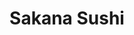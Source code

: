 ---
layout: place
title: "Sakana Sushi"
permalink: /virginia/carrollton/sakana-sushi.html
stateAbbr: VA
stateName: Virginia
cityName: Carrollton
place_id: ChIJh9_EKxx0sIkRXKnwN9WRV7Y
photos:
  - name: >-
      places/ChIJh9_EKxx0sIkRXKnwN9WRV7Y/photos/AeeoHcJomC5XX7aHO-w6Mr-YQRQXkzhtsaWYKYP_-olmeMHk14mpPsR1ivQ-AFYzQt5MpKiMvoAZm2KNFjyEg2dLNPuN8Ry3Vpddd1HmcY83zxYO00oxvXPS9whN68aC7sGka0w4_wDXFOOTFzWLNyZI7KZK929dvuQR5Ba-5a8cJvHzJlLdBFhyZ_XIf02wIPc6gfQKnSyeKAWxnYMCUcqx5plPTM0xFmT-Na6xqG2Z7ZGBuRtcAReoUsLq33RIhlfq-UFVbxFDo3IpIC5fkQl19dXBps7-1TwB86zJ_2TdIaP9AuDirEOxxJW9w2ZsHqf1-2T36iETejlsf52Z4j1FN-mDIEymldWES58wdnXkqSTQybk_YE_Es_oO1IF5jJFJXZfQLynsTQWZ9lCt4DjyssRxLV5FW4-qjlKHw3qPBrU
    widthPx: 4800
    heightPx: 2700
    authorAttributions:
      - displayName: mnorris61
        uri: https://maps.google.com/maps/contrib/105401644609115648013
        photoUri: >-
          https://lh3.googleusercontent.com/a/ACg8ocJjP2s_4dkbXREp_rztcL3LpI38B-BHyFCXmtKhrLVcMrqWUQ=s100-p-k-no-mo
    flagContentUri: >-
      https://www.google.com/local/imagery/report/?cb_client=maps_api_places.places_api&image_key=!1e10!2sCIHM0ogKEICAgICEyaDUZw&hl=en-US
    googleMapsUri: >-
      https://www.google.com/maps/place//data=!3m4!1e2!3m2!1sCIHM0ogKEICAgICEyaDUZw!2e10!4m2!3m1!1s0x89b0741c2bc4df87:0xb65791d537f0a95c
  - name: >-
      places/ChIJh9_EKxx0sIkRXKnwN9WRV7Y/photos/AeeoHcLWrog2uHkSMXVvUPKAPE-JLEbJcPZqRwUQt7Crd4YnxZ4VT199ifrwAyNvzVXy31rTjx6z6kpl_-cRC6e3oN9w3BwOdMN8cHf6ybySxzbWzhI3tFXbu31jmcsinOMLCn1u74MCrtLsMVQFQbOoJulaDdlFYVf8kHz-UmFgiqdjJyV0WNjI6BEb3WKEGNAvvkRnfjNd5o-pcK4c9KN9G78R51v23O__d0NYADewmQKKlaXCEi6H63E5w9YxWBGbOFp7gSfEOFdOWm2TRj-9vyg3869hgXomK089Hk33BMAqycnB-ZNxkTcULeSRoiaeW4EtDNO1ig_IfySPrOo_RR-MRGv_U-kD6OknuHeK7MgcIlM91D98p30B2KdF22tTEZ9FiZ9w30y6xWzH5br6sR7VKnjdYdXApIvqouwRSnJUo94
    widthPx: 4193
    heightPx: 2359
    authorAttributions:
      - displayName: Dragken Gaming
        uri: https://maps.google.com/maps/contrib/100512203794976997033
        photoUri: >-
          https://lh3.googleusercontent.com/a-/ALV-UjUP6X18aniYpVxizqCLZbaM81eocPe-uBkmmleDftS7FoWSD_XSkQ=s100-p-k-no-mo
    flagContentUri: >-
      https://www.google.com/local/imagery/report/?cb_client=maps_api_places.places_api&image_key=!1e10!2sCIHM0ogKEICAgID447zikwE&hl=en-US
    googleMapsUri: >-
      https://www.google.com/maps/place//data=!3m4!1e2!3m2!1sCIHM0ogKEICAgID447zikwE!2e10!4m2!3m1!1s0x89b0741c2bc4df87:0xb65791d537f0a95c
  - name: >-
      places/ChIJh9_EKxx0sIkRXKnwN9WRV7Y/photos/AeeoHcKVztBRpo5w4zcu9iY9bY0sQG4o5wPmV9V6aCusSMABWMGN1Z6JbHWMZioU8RZON9EWfqTFHCRX-QudCJ92zZZIUSzjrqPgdsKAES7agHeJr73nOA-sZmKGdDc3fp7tkTSGpsTe8s5WfzJldz4QzLz9Ubj-U2SEwuZrbNc0trXA7xncltwh31YUquivygQnnHVAmnTjpLOg_-zjpJrARMiQFoG-gLSDEsK5tgI5BrQtT5Cj1PepDf7ul_ljQ_pyRCJPjSID058oozAtnq5EpblMaPsYbjU6e8thJriPooB2yb0SogdLJOiSksmnheMklbw8MEQal3dGpsRQDtx81-WYCYyWhU0h11eEvthD6miAVud7pRTPQCXxbGPTiIubeQxBUyIGr7lrVj1HNIysTb5KkElbL2YoYO2QTFGdFvvM5aMnSouuNZ6PRHh3gbE7
    widthPx: 4624
    heightPx: 2604
    authorAttributions:
      - displayName: J Vieira
        uri: https://maps.google.com/maps/contrib/118089570684065685598
        photoUri: >-
          https://lh3.googleusercontent.com/a-/ALV-UjUzJIB819wy52b2xCugT4C0M5brVpc0dv04j-YLG6n-zmcGjHS2=s100-p-k-no-mo
    flagContentUri: >-
      https://www.google.com/local/imagery/report/?cb_client=maps_api_places.places_api&image_key=!1e10!2sCIABIhADydER5C1nfmfzIS0ACs_W&hl=en-US
    googleMapsUri: >-
      https://www.google.com/maps/place//data=!3m4!1e2!3m2!1sCIABIhADydER5C1nfmfzIS0ACs_W!2e10!4m2!3m1!1s0x89b0741c2bc4df87:0xb65791d537f0a95c
  - name: >-
      places/ChIJh9_EKxx0sIkRXKnwN9WRV7Y/photos/AeeoHcLxyzVHOKOpK_JCVFW_OFtO6oMnDLi65hqRJDx0alrk1wouoQpPi3K5vcwhGgauoQ9rAOczMkTbommu2YksDEpzrWO9jTadgbNQlgFiaWeOeRC1uBtUSPUwOdKO280n_nRKZ0_6pxNaamCTicEe17j7icHdXJo6e2Hp_LW8rq68vmdW4XdlEqWMPIUkz5VcFgTj0irHMNHK4h9Jgz2Y_U9Vw35IVcCfSN50sx9GYuGZZH0fcqSQDnUj2JDnjKStDmqWFJIrR1y3p1Qvh-wiiFWzcJO1qBspEMjKcXu3bLdZbV-zXTr1diFBWHVW4DMHyeUbMX6nn_6zwdHn646kjK_LI9vgIkKfK8m_a3DMqB6B4lONNIxCuW1bLfFkM3MIxISp-_Cr7fj9G2ACxRHb98gl5qEmT6hFiAu3p7vZAxP0pQ
    widthPx: 3024
    heightPx: 4032
    authorAttributions:
      - displayName: Dee Hensley
        uri: https://maps.google.com/maps/contrib/115959596406536344636
        photoUri: >-
          https://lh3.googleusercontent.com/a-/ALV-UjUDXxAsrrybDghlOgxivZdOa3CDLONXCMoovs5bPiBBUOs9eKT_=s100-p-k-no-mo
    flagContentUri: >-
      https://www.google.com/local/imagery/report/?cb_client=maps_api_places.places_api&image_key=!1e10!2sCIHM0ogKEICAgMDw8POuNA&hl=en-US
    googleMapsUri: >-
      https://www.google.com/maps/place//data=!3m4!1e2!3m2!1sCIHM0ogKEICAgMDw8POuNA!2e10!4m2!3m1!1s0x89b0741c2bc4df87:0xb65791d537f0a95c
  - name: >-
      places/ChIJh9_EKxx0sIkRXKnwN9WRV7Y/photos/AeeoHcKm4BVZQk8yh5pxQz3WL4p2oJdntrQXdGTRYYnpm0Hl-WsoSeTYX6iXvO1IQYosbslJLgx8JQYHIszHjnMS-aV5vm76Uy33-pNrZBvikNq8grbVODUOB0B5OveBiNPfjAaN9iFJD9TX3aGHbOGe7fE7TkVud9bLdYZ3FxwVK7KQgDgtO1ZfMTqn56909EzRTt7rZz3Hi-sFBqP_vo9xUTkDsbM9J_gVZSAM2b_q4GNCR5U3t-gzMqjf1UKdkoxC8dCEQGosyc2ArSKsEaXBIWYNLqW9-o1zjGad1PA_XDBWT91ZSabN39-q1S2YcvsgG6iQlGSSAvdXlfUlqwU6zsXrqGKTDdeiXLN-vlQ2IsIjAun-yyQVrmbokhX4O4mXxTNKhhiQZa8jM_6AtWXeU_8c7pYpH4HIf--2cIf2bGVA8437mdpOf44wLEagP0-r
    widthPx: 4000
    heightPx: 3000
    authorAttributions:
      - displayName: Analyn Shaw
        uri: https://maps.google.com/maps/contrib/103316854867908845839
        photoUri: >-
          https://lh3.googleusercontent.com/a-/ALV-UjU9ggdtdddFpGn1_gh55plcpL92M9v9qraBSUbJbw1KQ72HAaJf=s100-p-k-no-mo
    flagContentUri: >-
      https://www.google.com/local/imagery/report/?cb_client=maps_api_places.places_api&image_key=!1e10!2sCIABIhADycKzdCflJGfcW9kABq0j&hl=en-US
    googleMapsUri: >-
      https://www.google.com/maps/place//data=!3m4!1e2!3m2!1sCIABIhADycKzdCflJGfcW9kABq0j!2e10!4m2!3m1!1s0x89b0741c2bc4df87:0xb65791d537f0a95c
  - name: >-
      places/ChIJh9_EKxx0sIkRXKnwN9WRV7Y/photos/AeeoHcLBiGAJtchj17dKVIUAJT-msVS3iyyHTCPDu23u6FUtRYSzxnVrzN-whEDSwAWTPHmn-rfabQZuEitI4ZD2UE6EYd63VzyiFoJOYspoCgzwHwc2RJpTD_WSLYrc4y5lFym6-csM4l9sS5twu0vhr4HcCD-A_YGm2xU-dlhAo8nawPmOCOXnHMjKcoo1b7D7iDRZNPRE3BgOKMwNvXk9Se17n5uGvieh3W7Rh_9065t8BvujIbs_X9u-zeAc2tQIOl97T4GMtd2icsZPs2jL0o9XAWaY3RXg0p0zDH5oCpQAS1LA1TTRO9YlyuwhbUOfawY4mYbK5_4ytS_zr9R9hHUg5BLNG36eIQaiqb7Pf5rxXTlhDYwyV5ZBmZdIhR8dGP1TZ7hT2tKER8i9i_1Wq7tHKeWjGZDRAF8524RU1BwOSw
    widthPx: 4000
    heightPx: 2252
    authorAttributions:
      - displayName: Dan Deibler
        uri: https://maps.google.com/maps/contrib/104534998147049818337
        photoUri: >-
          https://lh3.googleusercontent.com/a-/ALV-UjXTjOBOh7tcgFXbRu4FrQ8ME3xDPPs-A6NVF8bSK1tIRmyJo20=s100-p-k-no-mo
    flagContentUri: >-
      https://www.google.com/local/imagery/report/?cb_client=maps_api_places.places_api&image_key=!1e10!2sCIHM0ogKEICAgIDBy9nqJA&hl=en-US
    googleMapsUri: >-
      https://www.google.com/maps/place//data=!3m4!1e2!3m2!1sCIHM0ogKEICAgIDBy9nqJA!2e10!4m2!3m1!1s0x89b0741c2bc4df87:0xb65791d537f0a95c
  - name: >-
      places/ChIJh9_EKxx0sIkRXKnwN9WRV7Y/photos/AeeoHcIN3M_zUNhpFXUtTcFAF9TDn_mTkm02K17cfMHLdF_SvdrJDPlNW7ZkDTQb6n4luIHtWL45WZLGzBJLVn9lbXzTo_jzqU8WtaAfvgzs28_v_MA4Vg2mWhtoaB08uWehhYFWIZhJo6Ho7O-k_QSiyZnygYgy-eg8FZTZECfw1ghZz7jkQ2URSr-lI1P3TLXuPJlMOL3pkN3IDOXC0U2gtWU6iTCGI7XrYOiZ8wUyq5WrgJWsHOq0Wwcpv5uc-qOZi2v0WSr8KEXCtFFELaYrtAKa78Y_HtcmH9yNo8q3ccZfvoEvTJ_-YNXURLW3h264z7HgBF8DHXng95ALMuZ0Bv13oJ21yVyU5N492QWEn5PUy_690IAhPE9oPguFB3t9w04kx70Kmb98uK9I8L4pBmFAokvRTNlypy_BTd5eJtWz2toE
    widthPx: 4000
    heightPx: 3000
    authorAttributions:
      - displayName: playercom
        uri: https://maps.google.com/maps/contrib/102383797008117215543
        photoUri: >-
          https://lh3.googleusercontent.com/a-/ALV-UjVf8KAybcytThk2WScBBA1MECFKzFa1hcccxCmfteucymB5YN6m=s100-p-k-no-mo
    flagContentUri: >-
      https://www.google.com/local/imagery/report/?cb_client=maps_api_places.places_api&image_key=!1e10!2sCIHM0ogKEICAgICcuLjyjAE&hl=en-US
    googleMapsUri: >-
      https://www.google.com/maps/place//data=!3m4!1e2!3m2!1sCIHM0ogKEICAgICcuLjyjAE!2e10!4m2!3m1!1s0x89b0741c2bc4df87:0xb65791d537f0a95c
  - name: >-
      places/ChIJh9_EKxx0sIkRXKnwN9WRV7Y/photos/AeeoHcLL5Pu6ZT5Zt3uiFHd_yD2KyLyKIIce0gdA2jit6LTfh7TcbwtbLg132hfgoIrzT8e2WvgMUyCQCXNc-bqwijl3fluvvyytWpzsw4rDJEmnnc20cr-Op46SfPdYoLqHrOSi9D7bR39CVAWCEDvEAAxnUeFes9BZhMypyObgDf0n9rCkNU3BpzYZ6SJGEoTfJKFWhjR2cEKRkMImIKLjSL0LW-GPDhtnjGGLIKhmCDzh8tvBDKNepKMQIdgxGJOfjxRgTR2XiHsaKz3zgD3uRzWozBXBaIIesaBtMWalby1fn6b4T2IB7U5PC5J7CYfcAfPaT5RrpT81p3ZrZLlxCjmpjWLDe-c-GGuRqBcjdQ-eWuDcoxCiiFXfCaV-pEVk0C1qbFlSNTSRStc89j66jZsANGrHcsMfTwxjbyIiHoZ6hQ
    widthPx: 4032
    heightPx: 3024
    authorAttributions:
      - displayName: Nicholas Grant
        uri: https://maps.google.com/maps/contrib/116535882275954186505
        photoUri: >-
          https://lh3.googleusercontent.com/a-/ALV-UjUdl_QfVo8vGvSCaIHN2YVMmV-PoEDh0MyTaAdIca4FnuHrb8g=s100-p-k-no-mo
    flagContentUri: >-
      https://www.google.com/local/imagery/report/?cb_client=maps_api_places.places_api&image_key=!1e10!2sCIHM0ogKEICAgIDdw_LhOA&hl=en-US
    googleMapsUri: >-
      https://www.google.com/maps/place//data=!3m4!1e2!3m2!1sCIHM0ogKEICAgIDdw_LhOA!2e10!4m2!3m1!1s0x89b0741c2bc4df87:0xb65791d537f0a95c
  - name: >-
      places/ChIJh9_EKxx0sIkRXKnwN9WRV7Y/photos/AeeoHcII6uFQK-76tw8Ar_pv0CC2zcGv6thMq9TmP6H4Kg1ztizSsKTBt-bTfcB0GgNoeZZy2Sdc8RiUeHOim7ZOTGBHGOssjp0prFXMPr1TtlVyrq5TExHlNYuk6So2pcwxITtzXS_TW8edul0Ir_gJj-9nuo6Bejxfw5Ra2FUnJML8-Ol_b-vAKx_6M0BaWVqv1EgnT_KkXLDEQBqrM0TG38F5aOvv_DgfoK9RTAdyo9GBuTFJqreMNxzkijTp5ryGZze-hF2gzGm9_SQf2VjfhvElJTXeDcDnW2h5288xff7QPRwn1jihe4eInghS8iE6zX-7rj-KZB5uXWqM7dWaoRFcbQDP_vtejEDWPmIqRaskvDmaiK4EYC4SkG9DAj4GRoT6ijSuRpcq8-BP4MxJzF7W4ZLL37crQAWefGUzs1fbog
    widthPx: 4800
    heightPx: 2700
    authorAttributions:
      - displayName: Kathy Duncan
        uri: https://maps.google.com/maps/contrib/100502154750972485685
        photoUri: >-
          https://lh3.googleusercontent.com/a-/ALV-UjWQRdjN_nv6HPIsyV8Qtxqve1weEtxi63RF5FzI1u-18oEQPipedg=s100-p-k-no-mo
    flagContentUri: >-
      https://www.google.com/local/imagery/report/?cb_client=maps_api_places.places_api&image_key=!1e10!2sCIHM0ogKEICAgICEksabMQ&hl=en-US
    googleMapsUri: >-
      https://www.google.com/maps/place//data=!3m4!1e2!3m2!1sCIHM0ogKEICAgICEksabMQ!2e10!4m2!3m1!1s0x89b0741c2bc4df87:0xb65791d537f0a95c
  - name: >-
      places/ChIJh9_EKxx0sIkRXKnwN9WRV7Y/photos/AeeoHcI_uwnCgC3eY3JU86UiTE5jioGH7VYNN4BW6KKt9p6reEoSQ6OWxs2JO8gVCAUaOrGyw2lGgJhf7aXvfC4W9N3kIUuhRUjeUr4uIz6dVwjyCzHZ4waL5v4iVbSPBDVdS4XJEFL4a5TMaN_1n056v7I9M1X_Lkbx9romlMuOt2X6iNb6Skb-iwqCRZD9xtRwoSzLa6Mg1OKlBZTMUqmqs8EK1cqF7_8b3a4K1nLIQ6yKzj1dtLYSPda9VQpxYjDflOS_C2N2PxGEn8B_0O5SYnQO5WI1oGu9WdGhYIzV0SW5VXyMSFPEUJ9gAp0TE3oF-fWNDe3EyfCS26Rg23ijOnaAOyq0j63I4MkSsGBTcDbXZp-4RiAMm32eSwPx6JabTrViY1sWahN1_Qn5BaMRJ-Jww_j-BESneNJ8wt8Z2b8
    widthPx: 4032
    heightPx: 3024
    authorAttributions:
      - displayName: Kaleena Morgan
        uri: https://maps.google.com/maps/contrib/104133473489127514788
        photoUri: >-
          https://lh3.googleusercontent.com/a-/ALV-UjXwbr2WS-iSZGe8zbEfcGESklq34Rydqcs13LZbSRwbDvd7clPhXQ=s100-p-k-no-mo
    flagContentUri: >-
      https://www.google.com/local/imagery/report/?cb_client=maps_api_places.places_api&image_key=!1e10!2sCIHM0ogKEICAgID4s9HqDg&hl=en-US
    googleMapsUri: >-
      https://www.google.com/maps/place//data=!3m4!1e2!3m2!1sCIHM0ogKEICAgID4s9HqDg!2e10!4m2!3m1!1s0x89b0741c2bc4df87:0xb65791d537f0a95c
address: 13609 Carrollton Blvd, Carrollton, VA 23314, USA
street: 13609 Carrollton Blvd
city: Carrollton
state: VA
zip: '23314'
country: USA
neighborhood: null
latitude: '36.950430'
longitude: '-76.531805'
accessibility_options:
  wheelchairAccessibleParking: true
  wheelchairAccessibleEntrance: true
  wheelchairAccessibleRestroom: true
  wheelchairAccessibleSeating: true
business_status: OPERATIONAL
name: Sakana Sushi
google_maps_links:
  directionsUri: >-
    https://www.google.com/maps/dir//''/data=!4m7!4m6!1m1!4e2!1m2!1m1!1s0x89b0741c2bc4df87:0xb65791d537f0a95c!3e0
  placeUri: https://maps.google.com/?cid=13139130782829291868
  writeAReviewUri: >-
    https://www.google.com/maps/place//data=!4m3!3m2!1s0x89b0741c2bc4df87:0xb65791d537f0a95c!12e1
  reviewsUri: >-
    https://www.google.com/maps/place//data=!4m4!3m3!1s0x89b0741c2bc4df87:0xb65791d537f0a95c!9m1!1b1
  photosUri: >-
    https://www.google.com/maps/place//data=!4m3!3m2!1s0x89b0741c2bc4df87:0xb65791d537f0a95c!10e5
primary_type: Japanese Restaurant
opening_hours:
  regular: null
  current: null
secondary_opening_hours:
  regular:
    weekdayDescriptions: null
    type: null
  current:
    weekdayDescriptions: null
    type: null
phone: (757) 745-7612
price_level: PRICE_LEVEL_MODERATE
price_range: $20 &ndash; $30
rating: '4.8'
rating_count: 389
website: null
description: null
reviews:
  - name: >-
      places/ChIJh9_EKxx0sIkRXKnwN9WRV7Y/reviews/ChdDSUhNMG9nS0VJQ0FnTUR3OFBPdTVBRRAB
    relativePublishTimeDescription: 3 weeks ago
    rating: 5
    text:
      text: >-
        I have been coming here since they opened.  It is the best sushi
        restaurant by far in the 757 area code.   I love all the different
        variety of sushi, sashimi, and rolls that are available.  The quality of
        the fish is superb.  I have eaten at various sushi restaurants in the
        757 and this is the best.  I drive 30 minutes one way to dine here. 
        There are several sushi restaurants closer but not nearly as good.  Also
        the staff is friendly and wants to make sure you enjoy everything you
        ordered.   I love sitting at the sushi bar and watching them prepare the
        variety of delicious delectables.
      languageCode: en
    originalText:
      text: >-
        I have been coming here since they opened.  It is the best sushi
        restaurant by far in the 757 area code.   I love all the different
        variety of sushi, sashimi, and rolls that are available.  The quality of
        the fish is superb.  I have eaten at various sushi restaurants in the
        757 and this is the best.  I drive 30 minutes one way to dine here. 
        There are several sushi restaurants closer but not nearly as good.  Also
        the staff is friendly and wants to make sure you enjoy everything you
        ordered.   I love sitting at the sushi bar and watching them prepare the
        variety of delicious delectables.
      languageCode: en
    authorAttribution:
      displayName: Dee Hensley
      uri: https://www.google.com/maps/contrib/115959596406536344636/reviews
      photoUri: >-
        https://lh3.googleusercontent.com/a-/ALV-UjUDXxAsrrybDghlOgxivZdOa3CDLONXCMoovs5bPiBBUOs9eKT_=s128-c0x00000000-cc-rp-mo-ba3
    publishTime: '2025-03-23T00:21:40.474296Z'
    flagContentUri: >-
      https://www.google.com/local/review/rap/report?postId=ChdDSUhNMG9nS0VJQ0FnTUR3OFBPdTVBRRAB&d=17924085&t=1
    googleMapsUri: >-
      https://www.google.com/maps/reviews/data=!4m6!14m5!1m4!2m3!1sChdDSUhNMG9nS0VJQ0FnTUR3OFBPdTVBRRAB!2m1!1s0x89b0741c2bc4df87:0xb65791d537f0a95c
  - name: >-
      places/ChIJh9_EKxx0sIkRXKnwN9WRV7Y/reviews/ChdDSUhNMG9nS0VJQ0FnTUR3bzl1cHVnRRAB
    relativePublishTimeDescription: 2 weeks ago
    rating: 5
    text:
      text: >-
        The atmosphere and presentation feels like a Japanese restaurant should.
        I had the chirashi which was more food than I could eat and it was
        delicious. It had tuna, salmon, octopus, eel, white fish and seaweed
        salad on top. The staff were friendly and this seems like the sort of
        sushi place that would be perfect to frequent because they will
        sometimes give out free extras to regulars.
      languageCode: en
    originalText:
      text: >-
        The atmosphere and presentation feels like a Japanese restaurant should.
        I had the chirashi which was more food than I could eat and it was
        delicious. It had tuna, salmon, octopus, eel, white fish and seaweed
        salad on top. The staff were friendly and this seems like the sort of
        sushi place that would be perfect to frequent because they will
        sometimes give out free extras to regulars.
      languageCode: en
    authorAttribution:
      displayName: Sean Ferguson
      uri: https://www.google.com/maps/contrib/115683702997984536864/reviews
      photoUri: >-
        https://lh3.googleusercontent.com/a-/ALV-UjWNT2uvdWmqjS-tu2u9z1RGs1MS__Emz5lNnITyLX4V04KKiJY=s128-c0x00000000-cc-rp-mo-ba3
    publishTime: '2025-03-28T00:51:56.750704Z'
    flagContentUri: >-
      https://www.google.com/local/review/rap/report?postId=ChdDSUhNMG9nS0VJQ0FnTUR3bzl1cHVnRRAB&d=17924085&t=1
    googleMapsUri: >-
      https://www.google.com/maps/reviews/data=!4m6!14m5!1m4!2m3!1sChdDSUhNMG9nS0VJQ0FnTUR3bzl1cHVnRRAB!2m1!1s0x89b0741c2bc4df87:0xb65791d537f0a95c
  - name: >-
      places/ChIJh9_EKxx0sIkRXKnwN9WRV7Y/reviews/ChdDSUhNMG9nS0VJQ0FnTUN3X2JHODRBRRAB
    relativePublishTimeDescription: 3 weeks ago
    rating: 5
    text:
      text: >-
        The service and atmosphere here are fantastic, the Owner is so nice and
        I absolutely recommend it! I usually go for sushi and sashimi during
        lunch, and I can’t get enough of the sushi and sashimi box at dinner
        it's amazing! Seriously, everything I've tried is delicious. If sushi
        isn’t your thing, definitely give the hibachi to try it’s just as
        awesome! Enjoy!
      languageCode: en
    originalText:
      text: >-
        The service and atmosphere here are fantastic, the Owner is so nice and
        I absolutely recommend it! I usually go for sushi and sashimi during
        lunch, and I can’t get enough of the sushi and sashimi box at dinner
        it's amazing! Seriously, everything I've tried is delicious. If sushi
        isn’t your thing, definitely give the hibachi to try it’s just as
        awesome! Enjoy!
      languageCode: en
    authorAttribution:
      displayName: Analyn Shaw
      uri: https://www.google.com/maps/contrib/103316854867908845839/reviews
      photoUri: >-
        https://lh3.googleusercontent.com/a-/ALV-UjU9ggdtdddFpGn1_gh55plcpL92M9v9qraBSUbJbw1KQ72HAaJf=s128-c0x00000000-cc-rp-mo
    publishTime: '2025-03-20T18:15:14.987376Z'
    flagContentUri: >-
      https://www.google.com/local/review/rap/report?postId=ChdDSUhNMG9nS0VJQ0FnTUN3X2JHODRBRRAB&d=17924085&t=1
    googleMapsUri: >-
      https://www.google.com/maps/reviews/data=!4m6!14m5!1m4!2m3!1sChdDSUhNMG9nS0VJQ0FnTUN3X2JHODRBRRAB!2m1!1s0x89b0741c2bc4df87:0xb65791d537f0a95c
  - name: >-
      places/ChIJh9_EKxx0sIkRXKnwN9WRV7Y/reviews/ChdDSUhNMG9nS0VJQ0FnSURWcjQyandRRRAB
    relativePublishTimeDescription: a year ago
    rating: 5
    text:
      text: >-
        This has easily become our go to once a week for dinner. Super friendly
        staff, clean, great location. The Lady working the counter is always so
        friendly and happy. Food portions were fantastic and delicious
      languageCode: en
    originalText:
      text: >-
        This has easily become our go to once a week for dinner. Super friendly
        staff, clean, great location. The Lady working the counter is always so
        friendly and happy. Food portions were fantastic and delicious
      languageCode: en
    authorAttribution:
      displayName: Nicholas Grant
      uri: https://www.google.com/maps/contrib/116535882275954186505/reviews
      photoUri: >-
        https://lh3.googleusercontent.com/a-/ALV-UjUdl_QfVo8vGvSCaIHN2YVMmV-PoEDh0MyTaAdIca4FnuHrb8g=s128-c0x00000000-cc-rp-mo-ba5
    publishTime: '2024-03-07T01:54:15.790631Z'
    flagContentUri: >-
      https://www.google.com/local/review/rap/report?postId=ChdDSUhNMG9nS0VJQ0FnSURWcjQyandRRRAB&d=17924085&t=1
    googleMapsUri: >-
      https://www.google.com/maps/reviews/data=!4m6!14m5!1m4!2m3!1sChdDSUhNMG9nS0VJQ0FnSURWcjQyandRRRAB!2m1!1s0x89b0741c2bc4df87:0xb65791d537f0a95c
  - name: >-
      places/ChIJh9_EKxx0sIkRXKnwN9WRV7Y/reviews/ChdDSUhNMG9nS0VJQ0FnSURWLXVTSHJ3RRAB
    relativePublishTimeDescription: a year ago
    rating: 4
    text:
      text: >-
        Service and atmosphere is excellent and I would recommend. My only down
        point is that they don’t have balanced portions of veggies in their
        dishes. I basically had a full onion in my hibachi dish and my mom as
        well in her veggie noodles. Aside from that everything tasted great and
        I enjoyed the experience
      languageCode: en
    originalText:
      text: >-
        Service and atmosphere is excellent and I would recommend. My only down
        point is that they don’t have balanced portions of veggies in their
        dishes. I basically had a full onion in my hibachi dish and my mom as
        well in her veggie noodles. Aside from that everything tasted great and
        I enjoyed the experience
      languageCode: en
    authorAttribution:
      displayName: Splash Montana Capone
      uri: https://www.google.com/maps/contrib/114049978795385230473/reviews
      photoUri: >-
        https://lh3.googleusercontent.com/a-/ALV-UjVyM-KZNcecqm0sGtnaK4ZO6Re8FW5zSvQYhMdL8ZpYHHQ53dM=s128-c0x00000000-cc-rp-mo-ba4
    publishTime: '2023-12-13T04:46:50.938899Z'
    flagContentUri: >-
      https://www.google.com/local/review/rap/report?postId=ChdDSUhNMG9nS0VJQ0FnSURWLXVTSHJ3RRAB&d=17924085&t=1
    googleMapsUri: >-
      https://www.google.com/maps/reviews/data=!4m6!14m5!1m4!2m3!1sChdDSUhNMG9nS0VJQ0FnSURWLXVTSHJ3RRAB!2m1!1s0x89b0741c2bc4df87:0xb65791d537f0a95c
parking_options:
  freeParkingLot: true
  valetParking: false
payment_options:
  acceptsCreditCards: true
  acceptsDebitCards: true
  acceptsCashOnly: false
  acceptsNfc: true
allow_dogs: null
curbside_pickup: null
delivery: null
dine_in: true
good_for_children: true
good_for_groups: true
good_for_sports: false
live_music: false
menu_for_children: true
outdoor_seating: null
reservable: true
restroom: true
serves_beer: true
serves_breakfast: false
serves_brunch: false
serves_cocktails: true
serves_coffee: null
serves_dinner: true
serves_dessert: true
serves_lunch: true
serves_vegetarian_food: true
serves_wine: true
takeout: true

---